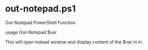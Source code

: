 # out-notepad.ps1
Out-Notepad PowerShell Function

usage Out-Notepad $var

This will open notead window and display content of the $var in in.
